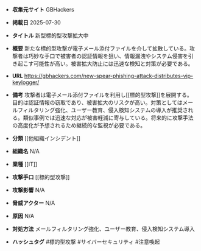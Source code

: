 - **収集元サイト**
GBHackers

- **掲載日**
2025-07-30

- **タイトル**
新型標的型攻撃拡大中

- **概要**
新たな標的型攻撃が電子メール添付ファイルを介して拡散している。攻撃者は巧妙な手口で被害者の認証情報を狙い、情報漏洩やシステム侵害を引き起こす可能性が高い。被害拡大防止には迅速な検知と対策が必要である。

- **URL**
https://gbhackers.com/new-spear-phishing-attack-distributes-vip-keylogger/

- **備考**
攻撃者は電子メール添付ファイルを利用し[[標的型攻撃]]を展開する。目的は認証情報の窃取であり、被害拡大のリスクが高い。対策としてはメールフィルタリング強化、ユーザー教育、侵入検知システムの導入が推奨される。類似事例では迅速な対応が被害軽減に寄与している。将来的に攻撃手法の高度化が予想されるため継続的な監視が必要である。

- **分類**
[[他組織インシデント]]

- **組織名**
N/A

- **業種**
[[IT]]

- **攻撃手口**
[[標的型攻撃]]

- **攻撃影響**
N/A

- **脅威アクター**
N/A

- **原因**
N/A

- **対処方法**
メールフィルタリング強化、ユーザー教育、侵入検知システム導入

- **ハッシュタグ**
#標的型攻撃 #サイバーセキュリティ #注意喚起
